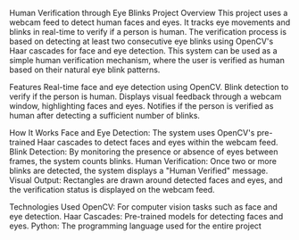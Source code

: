Human Verification through Eye Blinks
Project Overview
This project uses a webcam feed to detect human faces and eyes. It tracks eye movements and blinks in real-time to verify if a person is human. The verification process is based on detecting at least two consecutive eye blinks using OpenCV's Haar cascades for face and eye detection.
This system can be used as a simple human verification mechanism, where the user is verified as human based on their natural eye blink patterns.

Features
Real-time face and eye detection using OpenCV.
Blink detection to verify if the person is human.
Displays visual feedback through a webcam window, highlighting faces and eyes.
Notifies if the person is verified as human after detecting a sufficient number of blinks.

How It Works
Face and Eye Detection: The system uses OpenCV's pre-trained Haar cascades to detect faces and eyes within the webcam feed.
Blink Detection: By monitoring the presence or absence of eyes between frames, the system counts blinks.
Human Verification: Once two or more blinks are detected, the system displays a "Human Verified" message.
Visual Output: Rectangles are drawn around detected faces and eyes, and the verification status is displayed on the webcam feed.

Technologies Used
OpenCV: For computer vision tasks such as face and eye detection.
Haar Cascades: Pre-trained models for detecting faces and eyes.
Python: The programming language used for the entire project
